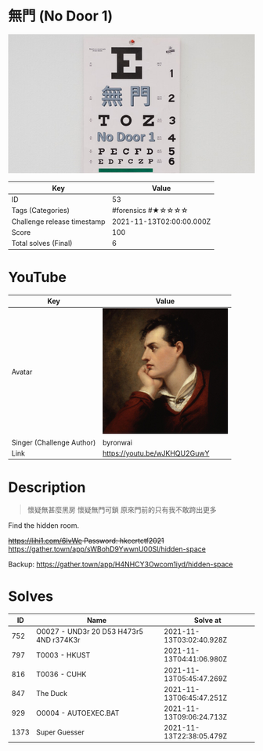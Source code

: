 # 無門 (No Door 1)

![](../thumbnail/53.jpg)

| Key | Value |
| --- | ----- |
| ID | 53 |
| Tags (Categories) | #forensics #★☆☆☆☆ |
| Challenge release timestamp | 2021-11-13T02:00:00.000Z |
| Score | 100 |
| Total solves (Final) | 6 |

# YouTube

| Key | Value |
| --- | ----- |
| Avatar | ![](../avatar/byronwai.jpg)
| Singer (Challenge Author) | byronwai |
| Link | https://youtu.be/wJKHQU2GuwY |

# Description

> 懷疑無甚麼黑房
> 懷疑無門可鎖
> 原來門前的只有我不敢跨出更多

Find the hidden room.


~~https://lihi1.com/6IvWe Password: hkcertctf2021~~
https://gather.town/app/sWBohD9YwwnU00Sl/hidden-space

Backup:
https://gather.town/app/H4NHCY3Owcom1iyd/hidden-space

# Solves
| ID | Name | Solve at |
| --- | ---- | -------- |
| 752 | O0027 - UND3r 20 D53 H473r5 4ND r374K3r | 2021-11-13T03:02:40.928Z |
| 797 | T0003 - HKUST | 2021-11-13T04:41:06.980Z |
| 816 | T0036 - CUHK | 2021-11-13T05:45:47.269Z |
| 847 | The Duck | 2021-11-13T06:45:47.251Z |
| 929 | O0004 - AUTOEXEC.BAT | 2021-11-13T09:06:24.713Z |
| 1373 | Super Guesser | 2021-11-13T22:38:05.479Z |